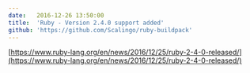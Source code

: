 ```yaml
---
date:	2016-12-26 13:50:00
title:	'Ruby - Version 2.4.0 support added'
github: 'https://github.com/Scalingo/ruby-buildpack'
---
```


[https://www.ruby-lang.org/en/news/2016/12/25/ruby-2-4-0-released/](https://www.ruby-lang.org/en/news/2016/12/25/ruby-2-4-0-released/)
